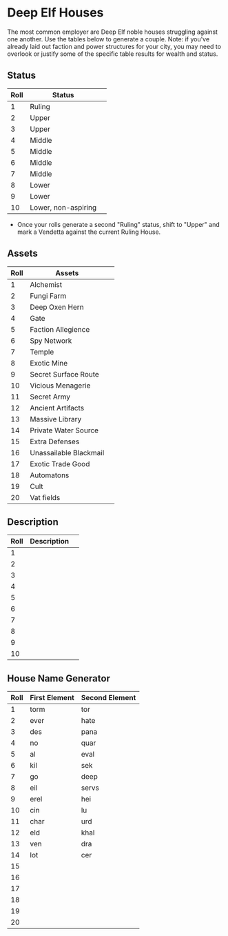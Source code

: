 # Deep Elf Houses

The most common employer are Deep Elf noble houses struggling against one another.  Use the tables below to generate a couple.  Note: if you've already laid out faction and power structures for your city, you may need to overlook or justify some of the specific table results for wealth and status.

## Status

| Roll | Status                |       |
|------|-----------------------|-------|
| 1    | Ruling  | |
| 2    | Upper  | 
| 3    | Upper  |
| 4    | Middle  |
| 5    | Middle  |
| 6    | Middle  |
| 7    | Middle  |
| 8    | Lower  |
| 9    | Lower  |
| 10   | Lower, non-aspiring   |

* Once your rolls generate a second "Ruling" status, shift to "Upper" and mark a Vendetta against the current Ruling House.


## Assets

| Roll | Assets                 |       |
|------|------------------------|-------|
| 1    | Alchemist              | 
| 2    | Fungi Farm             |
| 3    | Deep Oxen Hern         |
| 4    | Gate                   |
| 5    | Faction Allegience     |
| 6    | Spy Network            |
| 7    | Temple                 |
| 8    | Exotic Mine            |
| 9    | Secret Surface Route   |
| 10   | Vicious Menagerie      |
| 11   | Secret Army            |
| 12   | Ancient Artifacts      |
| 13   | Massive Library        |
| 14   | Private Water Source   |
| 15   | Extra Defenses         |
| 16   | Unassailable Blackmail |
| 17   | Exotic Trade Good      |
| 18   | Automatons             |
| 19   | Cult                   |
| 20   | Vat fields             |


## Description

| Roll | Description |       |
|------|--------|-------|
| 1    |   | 
| 2    |   |
| 3    |   |
| 4    |   |
| 5    |   |
| 6    |   |
| 7    |   |
| 8    |   |
| 9    |   |
| 10   |    |

## House Name Generator

| Roll | First Element | Second Element       |
|------|---------------|----------------------|
| 1    | torm        | tor
| 2    | ever        | hate
| 3    | des         | pana
| 4    | no          | quar
| 5    | al          | eval
| 6    | kil         | sek
| 7    | go          | deep
| 8    | eil         | servs
| 9    | erel        | hei
| 10   | cin         | lu
| 11   | char        | urd
| 12   | eld         | khal
| 13   | ven         | dra
| 14   | lot         | cer
| 15   |    |
| 16   |    |
| 17   |    |
| 18   |    |
| 19   |    |
| 20   |    |